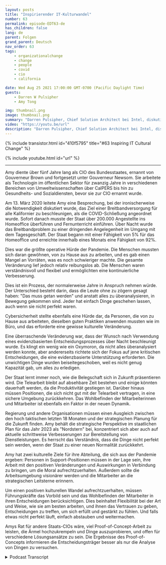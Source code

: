 ```yaml
---
layout: posts
title: "Inspirierender IT-Kulturwandel"
number: 63
permalink: episode-EDT63-de
has_children: false
lang: de
parent: Folgen
grand_parent: Deutsch
nav_order: 63
tags:
    - organizationalchange
    - change
    - people
    - covid
    - cio
    - california

date: Wed Aug 25 2021 17:00:00 GMT-0700 (Pacific Daylight Time)
guests:
    - Darren W Pulsipher
    - Amy Tong

img: thumbnail.png
image: thumbnail.png
summary: "Darren Pulsipher, Chief Solution Architect bei Intel, diskutiert mit Amy Tong, CIO des Bundesstaates Kalifornien, im Zuge der COVID-Pandemie über die inspirierende kulturelle Veränderung."
video: "https://youtu.be/url"
description: "Darren Pulsipher, Chief Solution Architect bei Intel, diskutiert mit Amy Tong, CIO des Bundesstaates Kalifornien, im Zuge der COVID-Pandemie über die inspirierende kulturelle Veränderung."
---
```


<div>
{% include transistor.html id="410f5795" title="#63 Inspiring IT Cultural Change" %}

{% include youtube.html id="url" %}
</div>

---

Amy diente über fünf Jahre lang als CIO des Bundesstaates, ernannt von Gouverneur Brown und fortgesetzt unter Gouverneur Newsom. Sie arbeitete als Technologin im öffentlichen Sektor für zwanzig Jahre in verschiedenen Bereichen von Umweltwissenschaften über CalPERS bis hin zu Gesundheits- und Sozialdiensten, bevor sie zur CIO ernannt wurde.

Am 13. März 2020 leitete Amy eine Besprechung, bei der ironischerweise die Notwendigkeit diskutiert wurde, das Ziel einer Breitbandversorgung für alle Kalifornier zu beschleunigen, als die COVID-Schließung angeordnet wurde. Sofort danach musste der Staat über 200.000 Angestellte ins Homeoffice überführen und Fernunterricht einführen. Über Nacht wurde das Breitbandproblem zu einer dringenden Angelegenheit im Umgang mit dem Tagesgeschäft. Der Staat begann mit einer Fähigkeit von 5% für das Homeoffice und erreichte innerhalb eines Monats eine Fähigkeit von 92%.

Dies war die größte operative Hürde der Pandemie. Die Menschen mussten sich daran gewöhnen, von zu Hause aus zu arbeiten, und es gab einen Mangel an Vorräten, was es noch schwieriger machte. Die gesamte Veränderung lief jedoch relativ reibungslos ab. Die Menschen waren verständnisvoll und flexibel und ermöglichten eine kontinuierliche Verbesserung.

Dies ist ein Prozess, der normalerweise Jahre in Anspruch nehmen würde. Der Unterschied besteht darin, dass die Leute ohne zu zögern gesagt haben: "Das muss getan werden" und anstatt alles zu überanalysieren, in Bewegung gekommen sind. Jeder hat einfach Dinge geschehen lassen, auch wenn sie nicht perfekt waren.

Cybersicherheit stellte ebenfalls eine Hürde dar, da Personen, die von zu Hause aus arbeiteten, dieselben guten Praktiken anwenden mussten wie im Büro, und das erforderte eine gewisse kulturelle Veränderung.

Eine überraschende Veränderung war, dass der Wunsch nach Verwendung eines evidenzbasierten Entscheidungsprozesses über Nacht beschleunigt wurde. Es klingt ein wenig wie ein Oxymoron, da nicht alles überanalysiert werden konnte, aber andererseits richtete sich der Fokus auf jene kritischen Entscheidungen, die eine evidenzbasierte Unterstützung erforderten. Die unwichtigen Dinge wurden beiseitegeschoben, weil es nicht genug Kapazität gab, um alles zu erledigen.

Der Staat lernt immer noch, wie die Belegschaft sich in Zukunft präsentieren wird. Die Telearbeit bleibt auf absehbare Zeit bestehen und einige könnten dauerhaft werden, da die Produktivität gestiegen ist. Darüber hinaus müssen Positionen, die sich nicht gut mit der Telearbeit vertragen, in eine sichere Umgebung zurückkehren. Das Wohlbefinden der Mitarbeiterinnen und Mitarbeiter ist ebenfalls ein Faktor in der neuen Dynamik.

Regierung und andere Organisationen müssen einen Ausgleich zwischen den hoch taktischen letzten 18 Monaten und der strategischen Planung für die Zukunft finden. Amy behält die strategische Perspektive im staatlichen Plan für das Jahr 2023 als "Nordstern" bei, konzentriert sich aber auch auf aktuelle schrittweise Verbesserungen zur Bereitstellung von Dienstleistungen. Es herrscht das Verständnis, dass die Dinge nicht perfekt sein werden, wenn der Staat zu einer neuen Normalität zurückkehrt.

Amy hat zwei kulturelle Ziele für ihre Abteilung, die sich aus der Pandemie ergeben: Personen in Support-Positionen müssen in der Lage sein, ihre Arbeit mit den positiven Veränderungen und Auswirkungen in Verbindung zu bringen, um die Moral aufrechtzuerhalten. Außerdem sollte die Arbeitsumgebung visionärer werden und die Mitarbeiter an die strategischen Leitsterne erinnern.

Um einen positiven kulturellen Wandel aufrechtzuerhalten, müssen Führungskräfte das Vorbild sein und das Wohlbefinden der Mitarbeiter in ihren Entscheidungen berücksichtigen. Dies beinhaltet Flexibilität bei der Art und Weise, wie sie am besten arbeiten, und ihnen das Vertrauen zu geben, Entscheidungen zu treffen, um sich erfüllt und gestärkt zu fühlen. Und falls etwas nicht perfekt läuft, einfach abstauben und weitermachen.

Amys Rat für andere Staats-CIOs wäre, viel Proof-of-Concept-Arbeit zu leisten, die Ärmel hochzukrempeln und Dinge auszuprobieren, und offen für verschiedene Lösungsansätze zu sein. Die Ergebnisse des Proof-of-Concepts informieren die Entscheidungsträger besser als nur die Analyse von Dingen zu versuchen.



<details>
<summary> Podcast Transcript </summary>

<p></p>

</details>
